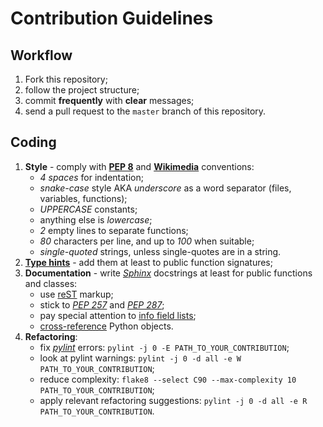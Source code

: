 # Contribution Guidelines

## Workflow
1. Fork this repository;
2. follow the project structure;
3. commit **frequently** with **clear** messages;
4. send a pull request to the `master` branch of this repository.

## Coding
1. **Style** - comply with **[PEP 8](https://www.python.org/dev/peps/pep-0008/)** and **[Wikimedia](https://www.mediawiki.org/wiki/Manual:Coding_conventions/Python)** conventions: 
    - _4 spaces_ for indentation;
    - _snake-case_ style AKA _underscore_ as a word separator (files, variables, functions);
    - _UPPERCASE_ constants;
    - anything else is _lowercase_;
    - _2_ empty lines to separate functions;
    - _80_ characters per line, and up to _100_ when suitable;
    - _single-quoted_ strings, unless single-quotes are in a string.
2. **[Type hints](https://docs.python.org/3/library/typing.html)** - add them at least to public function signatures;
3. **Documentation** - write _[Sphinx](https://www.sphinx-doc.org/)_ docstrings at least for public functions and classes:
    - use [reST](https://www.sphinx-doc.org/en/master/usage/restructuredtext/index.html) markup;
    - stick to _[PEP 257](https://www.python.org/dev/peps/pep-0257/)_ and _[PEP 287](https://www.python.org/dev/peps/pep-0287/)_;
    - pay special attention to [info field lists](https://www.sphinx-doc.org/en/master/usage/restructuredtext/domains.html#info-field-lists);
    - [cross-reference](https://www.sphinx-doc.org/en/master/usage/restructuredtext/domains.html#cross-referencing-python-objects) Python objects.
4. **Refactoring**:
    - fix _[pylint](https://www.pylint.org/)_ errors: `pylint -j 0 -E PATH_TO_YOUR_CONTRIBUTION`;
    - look at pylint warnings: `pylint -j 0 -d all -e W PATH_TO_YOUR_CONTRIBUTION`;
    - reduce complexity: `flake8 --select C90 --max-complexity 10 PATH_TO_YOUR_CONTRIBUTION`;
    - apply relevant refactoring suggestions: `pylint -j 0 -d all -e R PATH_TO_YOUR_CONTRIBUTION`.
